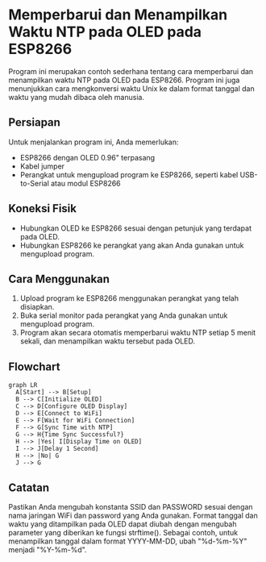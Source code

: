 # Memperbarui dan Menampilkan Waktu NTP pada OLED pada ESP8266
Program ini merupakan contoh sederhana tentang cara memperbarui dan menampilkan waktu NTP pada OLED pada ESP8266. Program ini juga menunjukkan cara mengkonversi waktu Unix ke dalam format tanggal dan waktu yang mudah dibaca oleh manusia.

## Persiapan
Untuk menjalankan program ini, Anda memerlukan:

* ESP8266 dengan OLED 0.96" terpasang
* Kabel jumper
* Perangkat untuk mengupload program ke ESP8266, seperti kabel USB-to-Serial atau modul ESP8266

## Koneksi Fisik
* Hubungkan OLED ke ESP8266 sesuai dengan petunjuk yang terdapat pada OLED.
* Hubungkan ESP8266 ke perangkat yang akan Anda gunakan untuk mengupload program.

## Cara Menggunakan
1. Upload program ke ESP8266 menggunakan perangkat yang telah disiapkan.
2. Buka serial monitor pada perangkat yang Anda gunakan untuk mengupload program.
3. Program akan secara otomatis memperbarui waktu NTP setiap 5 menit sekali, dan menampilkan waktu tersebut pada OLED.

## Flowchart
```mermaid
graph LR
  A[Start] --> B[Setup]
  B --> C[Initialize OLED]
  C --> D[Configure OLED Display]
  D --> E[Connect to WiFi]
  E --> F[Wait for WiFi Connection]
  F --> G[Sync Time with NTP]
  G --> H{Time Sync Successful?}
  H --> |Yes| I[Display Time on OLED]
  I --> J[Delay 1 Second]
  H --> |No| G
  J --> G
```

## Catatan
Pastikan Anda mengubah konstanta SSID dan PASSWORD sesuai dengan nama jaringan WiFi dan password yang Anda gunakan.
Format tanggal dan waktu yang ditampilkan pada OLED dapat diubah dengan mengubah parameter yang diberikan ke fungsi strftime(). Sebagai contoh, untuk menampilkan tanggal dalam format YYYY-MM-DD, ubah "%d-%m-%Y" menjadi "%Y-%m-%d".
